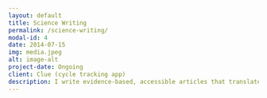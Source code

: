 ```yaml
---
layout: default
title: Science Writing
permalink: /science-writing/
modal-id: 4
date: 2014-07-15
img: media.jpeg
alt: image-alt
project-date: Ongoing
client: Clue (cycle tracking app) 
description: I write evidence-based, accessible articles that translate academic research into engaging public communication.  Published an article with Hello Clue on how the menstrual cycle may affect your brain and emotions. <li><a href="https://helloclue.com/articles/menstrual-cycle/how-does-the-menstrual-cycle-reshape-your-brain">click here</a></li> 
---
```

